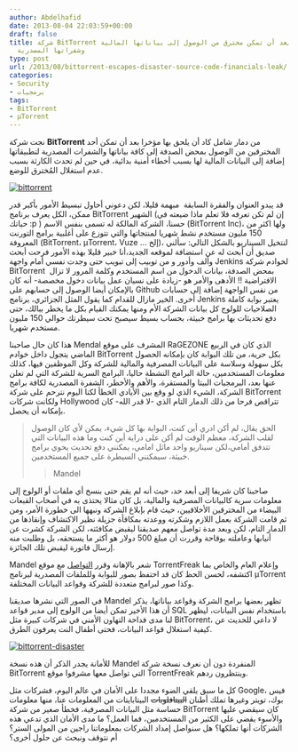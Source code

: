```yaml
---
author: Abdelhafid
date: 2013-08-04 22:03:59+00:00
draft: false
title: شركة BitTorrent تنجو من كارثة بعد أن تمكن مخترق من الوصول إلى بياناتها المالية
  وشفراتها المصدرية
type: post
url: /2013/08/bittorrent-escapes-disaster-source-code-financials-leak/
categories:
- Security
- برمجيات
tags:
- BitTorrent
- µTorrent
---
```


نجت شركة **BitTorrent** من دمار شامل كاد أن يلحق بها مؤخرا بعد أن تمكن أحد المخترقين من الوصول بمحض الصدفة إلى كافة بياناتها والشفرات المصدرية لتطبيقاتها إضافة إلى البيانات المالية لها بسبب أخطاء أمنية بدائية، في حين لم تحدث الكارثة بسبب عدم استغلال المُخترق للوضع.

[![bittorrent](http://www.it-scoop.com/wp-content/uploads/2013/08/bittorrent.png)
](http://www.it-scoop.com/wp-content/uploads/2013/08/bittorrent.png)

قد يبدو العنوان والفقرة السابقة  مبهمة قليلا، لكن دعوني أحاول تبسيط الأمور بأكبر قدر ممكن، الكل يعرف برنامج BitTorrent الشهير (إن لم تكن تعرفه فلا تعلم ماذا ضيعته في حياتك :p ) حسنا، الشركة المالكة له تسمى بنفس الاسم (BitTorrent Inc)، ولها اكثر من 150 مليون مستخدم نشط شهريا لمنتجاتها والتي تتوزع على أغلبية برامج التورنت المعروفة (BitTorrent، µTorrent، Vuze ... إلخ)، لنتخيل السيناريو بالشكل التالي: سألني صديق أن أبحث له عن استضافة لموقعه الجديد،أنا خبير قليلا بهذه الأمور فرحت أبحث وألف وأدور و من توبيب إلى تبويب حتى وجدت نفسي أمام واجهة Jenkins لخوادم شركة BitTorrent  بمحض الصدفة، بيانات الدخول من اسم المستخدم وكلمة المرور لا تزال الافتراضية !! الأدهى والأمر هو -زيادة على نسيان عمل بيانات دخول مخصصة- أنه كان بالإمكان أيضا الوصول إلى حسابهم على Github من نفس الواجهة إضافة إلى حسابات أخرى. الخير مازال للقدام كما يقول المثل الجزائري، برنامج Jenkins يعتبر بوابة كاملة الصلاحيات للولوج كل بيانات الشركة الأم ومنها يمكنك القيام بكل ما يخطر ببالك، حتى دفع تحديثات بها برامج خبيثة، بحساب بسيط سيصبح تحت سيطرتك حوالي 150 مليون مستخدم شهريا.

هذا كان حال صاحبنا Mendal المشرف على موقع RaGEZONE الذي كان في الربيع الماضي يتجول داخل خوادم BitTorrent بكل حرية، من تلك البوابة كان بإمكانه الحصول بكل سهولة وسلاسة على البيانات المصرفية والمالية للشركة وكل الموظفين فيها، كذلك معلومات المستخدمين، حالة البرامج النشطة حاليا، البرامج السرية للشركة التي لم تعلن عنها بعد، البرمجيات البيتا والمستقرة، والأهم والأخطر، الشفرة المصدرية لكافة برامج الشركة، الشيء الذي لو وقع بين الأيادي الخطأ لكنا اليوم نترحم على شركة BitTorrent ولكانت شركات Hollywood تتراقص فرحا من ذلك الدمار التام الذي -لا قدر الله- كان بإمكانه أن يحصل.


<blockquote>الحق يقال، لم أكن ادري أين كنت، البوابة بها كل شيء، يمكن لأي كان الوصول لقلب الشركة، معظم الوقت لم أكن على دراية أين كنت وما هذه البيانات التي تتدفق أمامي،لكن سيناريو واحد ماثل امامي، يمكنني دفع تحديث يحوي برامج خبيثة، سيمكنني السيطرة على جميع المستخدمين.

> 
> Mandel
> 
> 
</blockquote>


صاحبنا كان شريفا إلى أبعد حد، حيث أنه لم يقم <!-- more -->حتى بنسخ أي ملفات أو الولوج إلى معلومات سرية كالبيانات المصرفية والمالية، بل كان مثالا يحتذى به في أصحاب القبعات البيضاء من المخترقين الأخلاقيين، حيث قام بإبلاغ الشركة ونبهها الى خطورة الأمر، ومن ثم قامت الشركة بعمل اللازم وشكرته ووعدته بمكافأة جزيلة نظير الاكتشاف وإنقاذها من الدمار التام، لكن وبعد مدة تواصل معهم صديقنا ليقبض مكافئته، لكن الشركة كشرت عن أنيابها وعاملته بوقاحة وقررت أن مبلغ 500 دولار هو أكثر ما يستحقه، بل وطلبت منه إرسال فاتورة ليقبض تلك الجائزة.

Mandel شعر بالإهانة وقرر [التواصل](https://torrentfreak.com/bittorrent-inc-escapes-disaster-as-source-code-and-financials-leak-130801/) مع موقع TorrentFreak وإعلام العام والخاص بما اكتشفه، لحسن الحظ كان قد احتفظ بصور للبوابة وللملفات المصدرية لبرنامج µTorrent وكذا صور لبرامج متعددة للشركة وقواعد البيانات المختلفة.

في الصور التي نشرها صديقنا Mandel تظهر بعضها برامج الشركة وقواعد بياناتها، يذكر أن هذا الأخير تمكن أيضا من الولوج إلى مدير قواعد SQL باستخدام نفس البيانات، ليظهر لنا مدى فداحة التهاون الأمني في شركات كبيرة مثل BitTorrent، لا داعي للحديث عن كيفية استغلال قواعد البيانات، فحتى أطفال النت يعرفون الطرق.

[![bittorrent-disaster](http://www.it-scoop.com/wp-content/uploads/2013/08/bittorrent-disaster.jpg)
](http://www.it-scoop.com/wp-content/uploads/2013/08/bittorrent-disaster.jpg)

للأمانة يجدر الذكر أن هذه نسخة Mandel المنفردة دون أن نعرف نسخة شركة BitTorrent التي تواصل معها مشرفوا موقع TorrentFreak وينتظرون ردهم.

كل ما سبق يلقي الضوء مجددا على الأمان في عالم اليوم، فشركات مثل Google، فيس بوك، تويتر وغيرها تملك أطنان <del>البيتافلوبات</del> البيتابايتات من المعلومات عنا، منها معلومات حساسة مثل البيانات المصرفية، فخطأ صغير من شركة BitTorrent كان سيقضي عليها والأسوء يقضي على الكثير من المستخدمين، فما العمل؟ ما مدى الأمان الذي تدعي هذه الشركات أنها تملكها؟ هل سنواصل إمداد الشركات بمعلوماتنا راجين من المولى الستر؟ أم نتوقف ونبحث عن حلول أخرى؟
